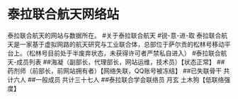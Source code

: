 # 泰拉联合航天网络站
泰拉联合航天的网站与数据所在。
#关于泰拉联合航天
#锐-意-进-取
泰拉联合航天是一家基于虚拟网路的航天研究与工业联合体，总部位于萨尔贡的松林号移动平台上。（松林号目前处于半废弃状态，未获得许可者严禁私自进入）
#泰拉联合航天-成员列表
##海凝（副部长，代理部长，网站运维，技术员）【状态正常】
##药剂师（前部长，前网站拥有者）【网络失联，QQ账号被冻结】
##已失联骨干 共计六人
##一般成员 共计三十七人
##泰拉联合学会联络员 月玄 土木狗【低联络强度】
